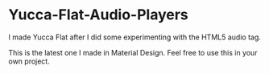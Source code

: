 # Yucca-Flat-Audio-Players

I made Yucca Flat after I did some experimenting with the HTML5 audio tag. 

This is the latest one I made in Material Design.
Feel free to use this in your own project.
